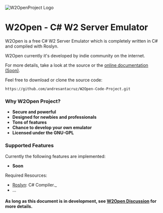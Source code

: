 ![W2OpenProject Logo](http://was547.com/osi.png)


# W2Open - C# W2 Server Emulator #

W2Open is a free C# W2 Server Emulator which is completely written in C# and compiled with Roslyn.

W2Open currently it's developed by indie community on the internet.

For more details, take a look at the source or the [online documentation (Soon)](#).

Feel free to download or clone the source code:

    https://github.com/andresantacruz/W2Open-Code-Project.git

### Why W2Open Project? ###
 - **Secure and powerful**
 - **Designed for newbies and professionals** 
 - **Tons of features**
 - **Chance to develop your own emulator** 
 - **Licensed under the GNU-GPL**

### Supported Features ###

Currently the following features are implemented:

  - **Soon**

Required Resources:
- [Roslyn](https://github.com/dotnet/roslyn): C# Compiler._
- ...


#### As long as this document is in development, see [W2Open Discussion](http://forum.brasilwyd.com/index.php?/topic/68-w2open-project-apresenta%C3%A7%C3%A3o/) for more details.  ####
